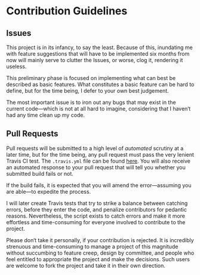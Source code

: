 Contribution Guidelines
=======================

Issues
------
This project is in its infancy, to say the least. Because of this, inundating me with feature suggestions that will have to be implemented six months from now will mainly serve to clutter the Issues, or worse, clog it, rendering it useless.

This preliminary phase is focused on implementing what can best be described as basic features. What constitutes a basic feature can be hard to define, but for the time being, I defer to your own best judgement.

The most important issue is to iron out any bugs that may exist in the current code—which is not at all hard to imagine, considering that I haven‘t had any time clean up my code.

Pull Requests
-------------
Pull requests will be submitted to a high level of *automated* scrutiny at a later time, but for the time being, any pull request must pass the very lenient Travis CI test. The `.travis.yml` file can be found [here](https://github.com/ndarville/dotcloud-django/blob/master/.travis.yml). You will also receive an automated response to your pull request that will tell you whether you submitted build fails or not.

If the build fails, it is expected that you will amend the error—assuming you are able—to expedite the process.

I will later create Travis tests that try to strike a balance between catching errors, before they enter the code, and penalize contributors for pedantic reasons. Nevertheless, the script exists to catch errors and make it more effortless and time-consuming for everyone involved to contribute to the project.

Please don‘t take it personally, if your contribution is rejected. It is incredibly strenuous and time-consuming to manage a project of this magnitude without succumbing to feature creep, design by committee, and people who feel entitled to appropriate the project and make the decisions. Such users are welcome to fork the project and take it in their own direction.